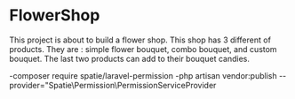 # FlowerShop
This project is about to build  a flower shop. This shop has 3 different of products. They are : simple flower bouquet, combo bouquet, and custom bouquet. The last two products can add to their bouquet candies.

-composer require spatie/laravel-permission
-php artisan vendor:publish --provider="Spatie\Permission\PermissionServiceProvider
